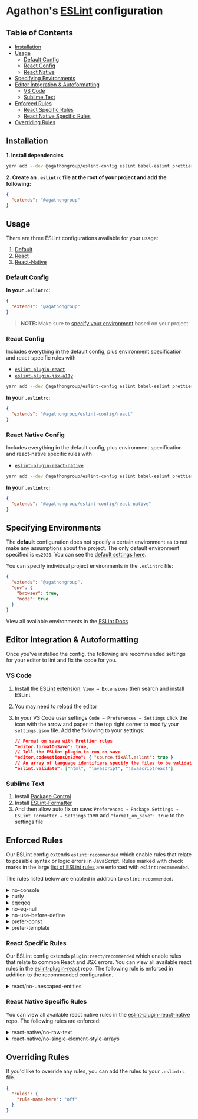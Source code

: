 # Agathon's [ESLint](https://eslint.org/) configuration

## Table of Contents

- [Installation](#installation)
- [Usage](#usage)
  - [Default Config](#default-config)
  - [React Config](#react-config)
  - [React Native](#react-native-config)
- [Specifying Environments](#specifying-environments)
- [Editor Integration & Autoformatting](#editor-integration-autoformatting)
  - [VS Code](#vs-code)
  - [Sublime Text](#sublime-text)
- [Enforced Rules](#enforced-rules)
  - [React Specific Rules](#react-specific-rules)
  - [React Native Specific Rules](#react-native-specific-rules)
- [Overriding Rules](#overriding-rules)

## Installation

**1. Install dependencies**

```sh
yarn add --dev @agathongroup/eslint-config eslint babel-eslint prettier eslint-config-prettier
```

**2. Create an `.eslintrc` file at the root of your project and add the following:**

```json
{
  "extends": "@agathongroup"
}
```

## Usage

There are three ESLint configurations available for your usage:

1. [Default](#default-config)
2. [React](#react-config)
3. [React-Native](#react-native-config)

### Default Config

**In your `.eslintrc`:**

```json
{
  "extends": "@agathongroup"
}
```

> **NOTE:** Make sure to [specify your environment](#specifying-environments) based on your project

### React Config

Includes everything in the default config, plus environment specification and react-specific rules with

- [`eslint-plugin-react`](https://github.com/yannickcr/eslint-plugin-react)
- [`eslint-plugin-jsx-a11y`](https://github.com/evcohen/eslint-plugin-jsx-a11y)

```sh
yarn add --dev @agathongroup/eslint-config eslint babel-eslint prettier eslint-config-prettier eslint-plugin-react eslint-plugin-jsx-a11y
```

**In your `.eslintrc`:**

```json
{
  "extends": "@agathongroup/eslint-config/react"
}
```

### React Native Config

Includes everything in the default config, plus environment specification and react-native specific rules with

- [`eslint-plugin-react-native`](https://github.com/intellicode/eslint-plugin-react-native)

```sh
yarn add --dev @agathongroup/eslint-config eslint babel-eslint prettier eslint-config-prettier eslint-plugin-react eslint-plugin-react-native
```

**In your `.eslintrc`:**

```json
{
  "extends": "@agathongroup/eslint-config/react-native"
}
```

## Specifying Environments

The **default** configuration does not specify a certain environment as to not make any assumptions about the project. The only default environment specified is `es2020`. You can see the [default settings here](https://github.com/agathongroup/eslint-config/blob/master/index.js).

You can specify individual project environments in the `.eslintrc` file:

```json
{
  "extends": "@agathongroup",
  "env": {
    "browser": true,
    "node": true
  }
}
```

View all available environments in the [ESLint Docs](https://eslint.org/docs/user-guide/configuring#specifying-environments)

## Editor Integration & Autoformatting

Once you've installed the config, the following are recommended settings for your editor to lint and fix the code for you.

### VS Code

1. Install the [ESLint extension](https://marketplace.visualstudio.com/items?itemName=dbaeumer.vscode-eslint): `View → Extensions` then search and install ESLint
2. You may need to reload the editor
3. In your VS Code user settings `Code → Preferences → Settings` click the icon with the arrow and paper in the top right corner to modify your `settings.json` file. Add the following to your settings:

   ```json
   // Format on save with Prettier rules
   "editor.formatOnSave": true,
   // Tell the ESLint plugin to run on save
   "editor.codeActionsOnSave": { "source.fixAll.eslint": true }
   // An array of language identifiers specify the files to be validated
   "eslint.validate": ["html", "javascript", "javascriptreact"]
   ```

### Sublime Text

1. Install [Package Control](https://packagecontrol.io/installation)
2. Install [ESLint-Formatter](https://github.com/TheSavior/ESLint-Formatter)
3. And then allow auto fix on save: `Preferences → Package Settings → ESLint Formatter → Settings` then add `"format_on_save": true` to the settings file

## Enforced Rules

Our ESLint config extends `eslint:recommended` which enable rules that relate to possible syntax or logic errors in JavaScript. Rules marked with check marks in the large [list of ESLint rules](https://eslint.org/docs/rules/) are enforced with `eslint:recommended`.

The rules listed below are enabled in addition to `eslint:recommended`.

<details>
<summary>no-console</summary>

[Disallow the use of console](https://eslint.org/docs/rules/no-console#disallow-the-use-of-console-no-console)

Using `console.log` during development is fine, but you shouldn't use `console.log` in production code.

> In JavaScript that is designed to be executed in the browser, it's considered a best practice to avoid using methods on console. Such messages are considered to be for debugging purposes and therefore not suitable to ship to the client. In general, calls using console should be stripped before being pushed to production.

```js
// bad
console.log('bad');
```

</details>

<details>
<summary>curly</summary>

[Require following curly brace conventions](https://eslint.org/docs/rules/curly#require-following-curly-brace-conventions-curly)

Always wrap the block of code in curly braces when using conditionals.

> JavaScript allows the omission of curly braces when a block contains only one statement. However, it is considered by many to be best practice to never omit curly braces around blocks, even when they are optional, because it can lead to bugs and reduces code clarity.

```js
// bad
if (foo) foo++;

while (bar) baz();

if (foo) {
  baz();
} else qux();

// good
if (foo) {
  foo++;
}

while (bar) {
  baz();
}

if (foo) {
  baz();
} else {
  qux();
}
```

</details>

<details>
<summary>eqeqeq</summary>

[Require === and !==](https://eslint.org/docs/rules/eqeqeq#require-and-eqeqeq)

Use strict equality or inequality operators.

> It is considered good practice to use the type-safe equality operators `===` and `!==` instead of their regular counterparts `==` and `!=.`
> The reason for this is that `==` and `!=` do type coercion which follows the rather obscure [Abstract Equality Comparison Algorithm](https://www.ecma-international.org/ecma-262/5.1/#sec-11.9.3). For instance, the following statements are all considered true:
>
> - [] == false
> - [] == ![]
> - 3 == 03

```js
// bad
a == b;
foo == true;
bananas != 1;
value == undefined;
typeof foo == 'undefined';
'hello' != 'world';
0 == 0;
true == true;
foo == null;

// good
a === b;
foo === true;
bananas !== 1;
value === undefined;
typeof foo === 'undefined';
'hello' !== 'world';
0 === 0;
true === true;
foo === null;
```

</details>

<details>
<summary>no-eq-null</summary>

[Disallow Null Comparisons](https://eslint.org/docs/rules/no-eq-null#disallow-null-comparisons-no-eq-null)

Use strict equality/inequality when checking `null` values.

> Comparing to `null` without a type-checking operator (`==` or `!=`), can have unintended results as the comparison will evaluate to true when comparing to not just a `null`, but also an `undefined` value.

```js
// bad
if (foo == null) {
  bar();
}

while (qux != null) {
  baz();
}

// good
if (foo === null) {
  bar();
}

while (qux !== null) {
  baz();
}
```

</details>

<details>
<summary>no-use-before-define</summary>

[Disallow Early Use](https://eslint.org/docs/rules/no-use-before-define#disallow-early-use-no-use-before-define)

Define the variable or function before using it.

> In JavaScript, prior to ES6, variable and function declarations are hoisted to the top of a scope, so it's possible to use identifiers before their formal declarations in code. This can be confusing and some believe it is best to always declare variables and functions before using them.
> In ES6, block-level bindings (`let` and `const`) introduce a "temporal dead zone" where a `ReferenceError` will be thrown with any attempt to access the variable before its declaration.

```js
// bad
alert(a);
const a = 10;

f();
function f() {}

function g() {
  return b;
}
const b = 1;

// good
let a;
a = 10;
alert(a);

function f() {}
f(1);

const b = 1;
function g() {
  return b;
}
```

</details>

<details>
<summary>prefer-const</summary>

Use `const` instead of `let` when a constiable is never reassigned.

> If a variable is never reassigned, using the `const` declaration is better.
> `const` declaration tells readers, "this variable is never reassigned," reducing cognitive load and improving maintainability.

```js
// bad

// it's initialized and never reassigned.
let a = 3;
console.log(a);

let a;
a = 0;
console.log(a);

// `i` is redefined (not reassigned) on each loop step.
for (let i in [1, 2, 3]) {
  console.log(i);
}

// `a` is redefined (not reassigned) on each loop step.
for (let a of [1, 2, 3]) {
  console.log(a);
}

// good

// using const.
const a = 0;

// it's never initialized.
let a;
console.log(a);

// it's reassigned after initialized.
let a;
a = 0;
a = 1;
console.log(a);

// it's initialized in a different block from the declaration.
let a;
if (true) {
  a = 0;
}
console.log(a);

// it's initialized at a place that we cannot write a variable declaration.
let a;
if (true) {
  a = 0;
}
console.log(a);

// `i` gets a new binding each iteration
for (const i in [1, 2, 3]) {
  console.log(i);
}

// `a` gets a new binding each iteration
for (const a of [1, 2, 3]) {
  console.log(a);
}
```

</details>

<details>
<summary>prefer-template</summary>

[Suggest using template literals instead of string concatenation](https://eslint.org/docs/rules/prefer-template#suggest-using-template-literals-instead-of-string-concatenation-prefer-template)

> Use template literals instead of string concatenation.

```js
// bad
const str = 'Hello,' + name + '!';
const str = 'Time: ' + 12 * 60 * 60 * 1000;

// good
const str = 'Hello World!';
const str = `Hello, ${name}!`;
const str = `Time: ${12 * 60 * 60 * 1000}`;
```

</details>

### React Specific Rules

Our ESLint config extends `plugin:react/recommended` which enable rules that relate to common React and JSX errors. You can view all available react rules in the [eslint-plugin-react](https://github.com/yannickcr/eslint-plugin-react#list-of-supported-rules) repo. The following rule is enforced in addition to the recommended configuration.

<details>
<summary>react/no-unescaped-entities</summary>

[No unescaped entities](https://github.com/yannickcr/eslint-plugin-react/blob/master/docs/rules/no-unescaped-entities.md)

This rule prevents characters that you may have meant as JSX escape characters from being accidentally injected as a text node in JSX statements.

```jsx
// bad
<MyComponent
  name="name"
  type="string"
  foo="bar">  {/* oops! */}
  x="y">
  Body Text
</MyComponent>

// good
<MyComponent>{'Text'}}</MyComponent>
```

</details>

### React Native Specific Rules

You can view all available react native rules in the [eslint-plugin-react-native](https://github.com/intellicode/eslint-plugin-react-native#list-of-supported-rules) repo. The following rules are enforced:

<details>
<summary>react-native/no-raw-text</summary>

[Detect raw text outside of Text component](https://github.com/Intellicode/eslint-plugin-react-native/blob/master/docs/rules/no-raw-text.md)

All strings in React Native should be wrapped with a Text component.

```jsx
// bad
<View>some text</View>

const text = 'some text';
<View>{`${text}`}</View>

// good
<View><Text>some text</Text></View>
const text = 'some text';
<View><Text>{`${text}`}</Text></View>
```

</details>

<details>
<summary>react-native/no-single-element-style-arrays</summary>

[No Single Element Style Arrays are allowed](https://github.com/Intellicode/eslint-plugin-react-native/blob/master/docs/rules/no-single-element-style-arrays.md)

These cause unnecessary re-renders as each time the array's identity changes.

```jsx
// bad
<View style={[{height: 10}]} />

// good
<View style={{ height: 10 }} />
```

</details>

## Overriding Rules

If you'd like to override any rules, you can add the rules to your `.eslintrc` file.

```json
{
  "rules": {
    "rule-name-here": "off"
  }
}
```
